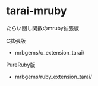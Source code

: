 # tarai-mruby

たらい回し関数のmruby拡張版

C拡張版

* mrbgems/c_extension_tarai/

PureRuby版

* mrbgems/ruby_extension_tarai/

